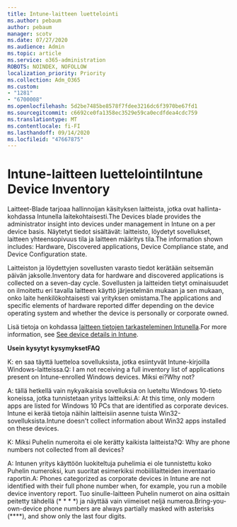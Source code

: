 ```yaml
---
title: Intune-laitteen luettelointi
ms.author: pebaum
author: pebaum
manager: scotv
ms.date: 07/27/2020
ms.audience: Admin
ms.topic: article
ms.service: o365-administration
ROBOTS: NOINDEX, NOFOLLOW
localization_priority: Priority
ms.collection: Adm_O365
ms.custom:
- "1281"
- "6700008"
ms.openlocfilehash: 5d2be7485be8578f7fdee3216dc6f3970be67fd1
ms.sourcegitcommit: c6692ce0fa1358ec3529e59ca0ecdfdea4cdc759
ms.translationtype: MT
ms.contentlocale: fi-FI
ms.lasthandoff: 09/14/2020
ms.locfileid: "47667875"
---
```

# <a name="intune-device-inventory"></a><span data-ttu-id="1442f-102">Intune-laitteen luettelointi</span><span class="sxs-lookup"><span data-stu-id="1442f-102">Intune Device Inventory</span></span>

<span data-ttu-id="1442f-103">Laitteet-Blade tarjoaa hallinnoijan käsityksen laitteista, jotka ovat hallinta-kohdassa Intunella laitekohtaisesti.</span><span class="sxs-lookup"><span data-stu-id="1442f-103">The Devices blade provides the administrator insight into devices under management in Intune on a per device basis.</span></span> <span data-ttu-id="1442f-104">Näytetyt tiedot sisältävät: laitteisto, löydetyt sovellukset, laitteen yhteensopivuus tila ja laitteen määritys tila.</span><span class="sxs-lookup"><span data-stu-id="1442f-104">The information shown includes: Hardware, Discovered applications, Device Compliance state, and Device Configuration state.</span></span>

<span data-ttu-id="1442f-105">Laitteiston ja löydettyjen sovellusten varasto tiedot kerätään seitsemän päivän jaksolle.</span><span class="sxs-lookup"><span data-stu-id="1442f-105">Inventory data for hardware and discovered applications is collected on a seven-day cycle.</span></span> <span data-ttu-id="1442f-106">Sovellusten ja laitteiden tietyt ominaisuudet on ilmoitettu eri tavalla laitteen käyttö järjestelmän mukaan ja sen mukaan, onko laite henkilökohtaisesti vai yrityksen omistama.</span><span class="sxs-lookup"><span data-stu-id="1442f-106">The applications and specific elements of hardware reported differ depending on the device operating system and whether the device is personally or corporate owned.</span></span>

<span data-ttu-id="1442f-107">Lisä tietoja on kohdassa [laitteen tietojen tarkasteleminen Intunella](https://docs.microsoft.com/intune/device-inventory).</span><span class="sxs-lookup"><span data-stu-id="1442f-107">For more information, see [See device details in Intune](https://docs.microsoft.com/intune/device-inventory).</span></span>

<span data-ttu-id="1442f-108">**Usein kysytyt kysymykset**</span><span class="sxs-lookup"><span data-stu-id="1442f-108">**FAQ**</span></span>

<span data-ttu-id="1442f-109">K: en saa täyttä luetteloa sovelluksista, jotka esiintyvät Intune-kirjoilla Windows-laitteissa.</span><span class="sxs-lookup"><span data-stu-id="1442f-109">Q: I am not receiving a full inventory list of applications present on Intune-enrolled Windows devices.</span></span> <span data-ttu-id="1442f-110">Miksi ei?</span><span class="sxs-lookup"><span data-stu-id="1442f-110">Why not?</span></span>

<span data-ttu-id="1442f-111">A: tällä hetkellä vain nykyaikaisia sovelluksia on lueteltu Windows 10-tieto koneissa, jotka tunnistetaan yritys laitteiksi.</span><span class="sxs-lookup"><span data-stu-id="1442f-111">A: At this time, only modern apps are listed for Windows 10 PCs that are identified as corporate devices.</span></span> <span data-ttu-id="1442f-112">Intune ei kerää tietoja näihin laitteisiin asenne tuista Win32-sovelluksista.</span><span class="sxs-lookup"><span data-stu-id="1442f-112">Intune doesn't collect information about Win32 apps installed on these devices.</span></span>

<span data-ttu-id="1442f-113">K: Miksi Puhelin numeroita ei ole kerätty kaikista laitteista?</span><span class="sxs-lookup"><span data-stu-id="1442f-113">Q: Why are phone numbers not collected from all devices?</span></span>

<span data-ttu-id="1442f-114">A: Intunen yritys käyttöön luokiteltuja puhelimia ei ole tunnistettu koko Puhelin numeroksi, kun suoritat esimerkiksi mobiililaitteiden inventaario raportin.</span><span class="sxs-lookup"><span data-stu-id="1442f-114">A: Phones categorized as corporate devices in Intune are not identified with their full phone number when, for example, you run a mobile device inventory report.</span></span> <span data-ttu-id="1442f-115">Tuo sinulle-laitteen Puhelin numerot on aina osittain peitetty tähdellä (\* \* \* \*) ja näyttää vain viimeiset neljä numeroa.</span><span class="sxs-lookup"><span data-stu-id="1442f-115">Bring-you-own-device phone numbers are always partially masked with asterisks (\*\*\*\*), and show only the last four digits.</span></span>